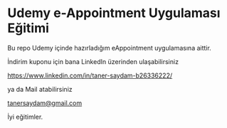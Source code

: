 # Udemy e-Appointment Uygulaması Eğitimi
Bu repo Udemy içinde hazırladığım eAppointment uygulamasına aittir. 

İndirim kuponu için bana LinkedIn üzerinden ulaşabilirsiniz

https://www.linkedin.com/in/taner-saydam-b26336222/

ya da Mail atabilirsiniz

tanersaydam@gmail.com

İyi eğitimler.

